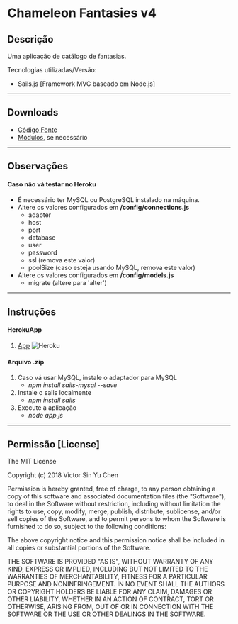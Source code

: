 # Chameleon Fantasies v4

## Descrição
Uma aplicação de catálogo de fantasias.

Tecnologias utilizadas/Versão: 
 * Sails.js [Framework MVC baseado em Node.js]

---
## Downloads

* [Código Fonte](https://github.com/vsychen/chameleonfantasies/raw/master/v4.zip)
* [Módulos](https://github.com/vsychen/chameleonfantasies/raw/master/node_modules.zip), se necessário

---
## Observações
#### Caso não vá testar no Heroku

 * É necessário ter MySQL ou PostgreSQL instalado na máquina.
 * Altere os valores configurados em **/config/connections.js**
   * adapter
   * host
   * port
   * database
   * user
   * password
   * ssl (remova este valor)
   * poolSize (caso esteja usando MySQL, remova este valor)
 * Altere os valores configurados em **/config/models.js**
   * migrate (altere para 'alter')

---
## Instruções

#### HerokuApp
1. [App](https://chameleonfantasies.herokuapp.com) ![Heroku](https://heroku-badge.herokuapp.com/?app=chameleonfantasies)

#### Arquivo .zip

1. Caso vá usar MySQL, instale o adaptador para MySQL
    * *npm install sails-mysql --save*
2. Instale o sails localmente
    * *npm install sails*
3. Execute a aplicação
    * *node app.js*

---
## Permissão [License]

The MIT License

Copyright (c) 2018 Victor Sin Yu Chen

Permission is hereby granted, free of charge, to any person obtaining a copy of this software and associated documentation files (the "Software"), to deal in the Software without restriction, including without limitation the rights to use, copy, modify, merge, publish, distribute, sublicense, and/or sell copies of the Software, and to permit persons to whom the Software is furnished to do so, subject to the following conditions:

The above copyright notice and this permission notice shall be included in all copies or substantial portions of the Software.

THE SOFTWARE IS PROVIDED "AS IS", WITHOUT WARRANTY OF ANY KIND, EXPRESS OR IMPLIED, INCLUDING BUT NOT LIMITED TO THE WARRANTIES OF MERCHANTABILITY, FITNESS
FOR A PARTICULAR PURPOSE AND NONINFRINGEMENT. IN NO EVENT SHALL THE AUTHORS OR COPYRIGHT HOLDERS BE LIABLE FOR ANY CLAIM, DAMAGES OR OTHER LIABILITY, WHETHER
IN AN ACTION OF CONTRACT, TORT OR OTHERWISE, ARISING FROM, OUT OF OR IN CONNECTION WITH THE SOFTWARE OR THE USE OR OTHER DEALINGS IN THE SOFTWARE.
